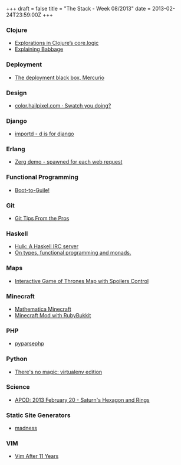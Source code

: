 +++
draft = false
title = "The Stack - Week 08/2013"
date = 2013-02-24T23:59:00Z
+++



### Clojure

 - [Explorations in Clojure’s core.logic][explorationsinclojurescorelogicjrheardsblog]
 - [Explaining Babbage][explainingbabbage]

[explorationsinclojurescorelogicjrheardsblog]: http://jrheard.tumblr.com/post/43575891007/explorations-in-clojures-core-logic
[explainingbabbage]: http://thecomputersarewinning.com/post/Explaining-Babbage/


### Deployment

 - [The deployment black box, Mercurio][thedeploymentblackboxmercurio]

[thedeploymentblackboxmercurio]: http://madewithbytes.com/writting/mercurio-the-deployment-black-box/


### Design

 - [color.hailpixel.com · Swatch you doing?][colorhailpixelcomswatchyoudoing]

[colorhailpixelcomswatchyoudoing]: http://color.hailpixel.com/


### Django

 - [importd - d is for django][importddisfordjangoimportdv014documentation]

[importddisfordjangoimportdv014documentation]: http://pythonhosted.org/importd/


### Erlang

 - [Zerg demo - spawned for each web request][zergdemospawnedforeachwebrequest]

[zergdemospawnedforeachwebrequest]: http://zerg.erlangonxen.org/


### Functional Programming

 - [Boot-to-Guile!][boottoguile]

[boottoguile]: https://lists.gnu.org/archive/html/guile-user/2013-02/msg00131.html


### Git

 - [Git Tips From the Pros][gittipsfromtheprosnettuts]

[gittipsfromtheprosnettuts]: http://net.tutsplus.com/tutorials/tools-and-tips/git-tips-from-the-pros/


### Haskell

 - [Hulk: A Haskell IRC server][hulkahaskellircserver]
 - [On types, functional programming and monads.][ontypesfunctionalprogrammingandmonadstailcalled]

[hulkahaskellircserver]: http://chrisdone.com/posts/hulk-haskell-irc-server
[ontypesfunctionalprogrammingandmonadstailcalled]: http://tailcalled.wordpress.com/2012/12/31/on-types-functional-programming-and-monads/


### Maps

 - [Interactive Game of Thrones Map with Spoilers Control][interactivegameofthronesmapwithspoilerscontrol]

[interactivegameofthronesmapwithspoilerscontrol]: http://quartermaester.info/


### Minecraft

 - [Mathematica Minecraft][programmingmathematicaminecraftmathematica]
 - [Minecraft Mod with RubyBukkit][menssanaminecraftmodwithrubybukkit]

[programmingmathematicaminecraftmathematica]: http://mathematica.stackexchange.com/questions/19669/mathematica-minecraft
[menssanaminecraftmodwithrubybukkit]: http://loki.ws/code/2013/01/19/minecraft-mod-with-rubybukkit.html


### PHP

 - [pyparsephp][pyparsephpblackauratechblog]

[pyparsephpblackauratechblog]: http://www.black-aura.com/blog/pyparsephp/


### Python

 - [There's no magic: virtualenv edition][theresnomagicvirtualenveditionbloghackerschool]

[theresnomagicvirtualenveditionbloghackerschool]: https://www.hackerschool.com/blog/14-there-is-no-magic-virtualenv-edition


### Science

 - [APOD: 2013 February 20 - Saturn's Hexagon and Rings][apod2013february20saturnshexagonandrings]

[apod2013february20saturnshexagonandrings]: http://apod.nasa.gov/apod/ap130220.html


### Static Site Generators

 - [madness][madnessmarginalia]

[madnessmarginalia]: http://algernon.github.com/madness/


### VIM

 - [Vim After 11 Years][vimafter11yearsianlangworthsthingsofvariableinterest]

[vimafter11yearsianlangworthsthingsofvariableinterest]: http://statico.github.com/vim.html